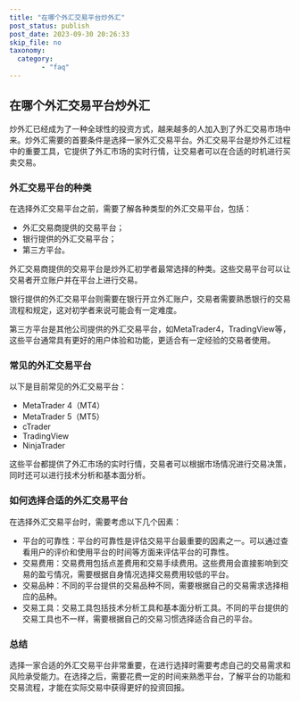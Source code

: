 ```yaml
---
title: "在哪个外汇交易平台炒外汇"
post_status: publish
post_date: 2023-09-30 20:26:33
skip_file: no
taxonomy:
  category:
        - "faq"
---
```


## 在哪个外汇交易平台炒外汇

炒外汇已经成为了一种全球性的投资方式，越来越多的人加入到了外汇交易市场中来。炒外汇需要的首要条件是选择一家外汇交易平台。外汇交易平台是炒外汇过程中的重要工具，它提供了外汇市场的实时行情，让交易者可以在合适的时机进行买卖交易。

### 外汇交易平台的种类

在选择外汇交易平台之前，需要了解各种类型的外汇交易平台，包括：

- 外汇交易商提供的交易平台；
- 银行提供的外汇交易平台；
- 第三方平台。

外汇交易商提供的交易平台是炒外汇初学者最常选择的种类。这些交易平台可以让交易者开立账户并在平台上进行交易。

银行提供的外汇交易平台则需要在银行开立外汇账户，交易者需要熟悉银行的交易流程和规定，这对初学者来说可能会有一定难度。

第三方平台是其他公司提供的外汇交易平台，如MetaTrader4，TradingView等，这些平台通常具有更好的用户体验和功能，更适合有一定经验的交易者使用。

### 常见的外汇交易平台

以下是目前常见的外汇交易平台：

- MetaTrader 4（MT4）
- MetaTrader 5（MT5）
- cTrader
- TradingView
- NinjaTrader

这些平台都提供了外汇市场的实时行情，交易者可以根据市场情况进行交易决策，同时还可以进行技术分析和基本面分析。

### 如何选择合适的外汇交易平台

在选择外汇交易平台时，需要考虑以下几个因素：

- 平台的可靠性：平台的可靠性是评估交易平台最重要的因素之一。可以通过查看用户的评价和使用平台的时间等方面来评估平台的可靠性。
- 交易费用：交易费用包括点差费用和交易手续费用。这些费用会直接影响到交易的盈亏情况，需要根据自身情况选择交易费用较低的平台。
- 交易品种：不同的平台提供的交易品种不同，需要根据自己的交易需求选择相应的品种。
- 交易工具：交易工具包括技术分析工具和基本面分析工具。不同的平台提供的交易工具也不一样，需要根据自己的交易习惯选择适合自己的平台。

### 总结

选择一家合适的外汇交易平台非常重要，在进行选择时需要考虑自己的交易需求和风险承受能力。在选择之后，需要花费一定的时间来熟悉平台，了解平台的功能和交易流程，才能在实际交易中获得更好的投资回报。
